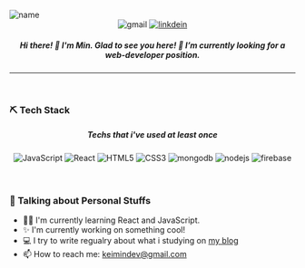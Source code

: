 <br/>
<img src="https://user-images.githubusercontent.com/65863834/137170306-9e5ea668-a5ad-4c3f-b257-ec05118f7257.jpg"  alt="name"/>
<br/>
<div align="center">
<img alt="gmail" src ="https://img.shields.io/badge/Gmail-d14836?style=flat-square&logo=Gmail&logoColor=white&link=mailto:keimindev@gmail.com"/>
<a href="https://www.linkedin.com/in/keira-min00/"><img alt="linkdein" src ="https://img.shields.io/badge/Linkedin-%230077b5.svg?style=flat-square&logo=linkedin&logoColor=white&link=https://www.linkedin.com/in/keira-min00/"/></a>
</div>


<h5 align="center">
Hi there! 👋 I'm Min. Glad to see you here! 🌱 I’m currently looking for a web-developer position.
</h5>
<hr/>
<br/>

### ⛏ Tech Stack 
<h5 align="center">Techs that i've used at least once</h5>
<div align="center">
<img alt="JavaScript" src ="https://img.shields.io/badge/-JavaScript-f7df1e.svg?&style=for-the-badge&logo=Javascript&logoColor=white"/>
<img alt="React" src ="https://img.shields.io/badge/-React-61DAFB?logo=react&logoColor=white&style=for-the-badge"/>
<img alt="HTML5" src ="https://img.shields.io/badge/-HTML5-E34F26?logo=html5&logoColor=white&style=for-the-badge"/>
<img alt="CSS3" src ="https://img.shields.io/badge/-CSS-1572B6?logo=css3&logoColor=white&style=for-the-badge"/>
<img alt="mongodb" src ="https://img.shields.io/badge/-MongoDB-47A248?logo=mongoDB&logoColor=white&style=for-the-badge"/>
<img alt="nodejs" src ="https://img.shields.io/badge/-Node.js-339933?logo=node.js&logoColor=white&style=for-the-badge"/>
<img alt="firebase" src ="https://img.shields.io/badge/-Firebase-FFCA28?logo=firebase&logoColor=white&style=for-the-badge"/></div>
<br/>
<br/>

### 👄 Talking about Personal Stuffs
- 👩🏻 I'm currently learning React and JavaScript.
- ✨ I'm currently working on something cool!
- 💻 I try to write regualry about what i studying on [my blog](https://www.midnightinsomewhere.com/)
- 📫 How to reach me: keimindev@gmail.com

<br/>
<br/>
